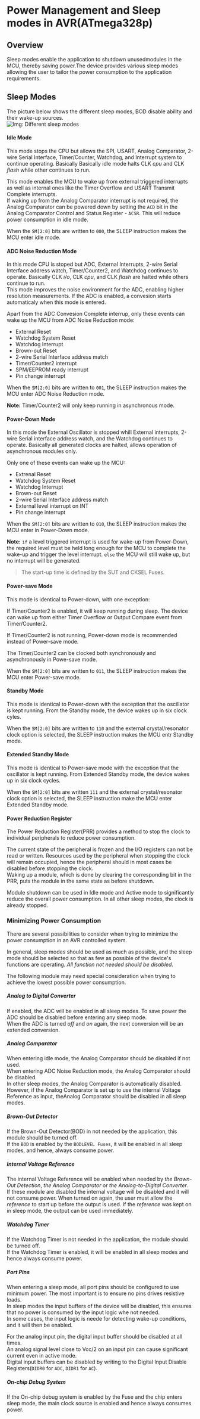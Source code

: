 # Power Management and Sleep modes in AVR(ATmega328p)

## Overview  
Sleep modes enable the application to shutdown unusedmodules in the MCU, thereby saving power.The device provides various sleep modes allowing the user to tailor the power consumption to the application requirements.

## Sleep Modes  
The picture below shows the different sleep modes, BOD disable ability and their wake-up sources.  
![Img: Different sleep modes](avr_sleep_modes_table.png)  

#### Idle Mode
This mode stops the CPU but allows the SPI, USART, Analog Comparator, 2-wire Serial Interface, Timer/Counter, Watchdog, and Interrupt system to continue operating. Basically Basically idle mode halts CLK _cpu_ and CLK _flash_ while other continues to run.  

This mode enables the MCU to wake up from external triggered interrupts as well as internal ones like the Timer Overflow and USART Transmit Complete interrupts.  
If waking up from the Analog Comparator interrupt is not required, the Analog Comparator can be powered down by setting the `ACD` bit in the Analog Comparator Control and Status Register - `ACSR`. This will reduce power consumption in idle mode.  

When the `SM[2:0]` bits are written to `000`, the SLEEP instruction makes the MCU enter idle mode.  

#### ADC Noise Reduction Mode
In this mode CPU is stoped but ADC, External Interrupts, 2-wire Serial Interface address watch, Timer/Counter2, and Watchdog continues to operate. Basically CLK _i/o_, CLK _cpu_, and CLK _flash_ are halted while others continue to run.  
This mode improves the noise environment for the ADC, enabling higher resolution measurements. If the ADC is enabled, a convesion starts automaticaly when this mode is entered.  

Apart from the ADC Convesion Complete interrup, only these events can wake up the MCU from ADC Noise Reduction mode:
* External Reset
* Watchdog System Reset
* Watchdog Interrupt
* Brown-out Reset
* 2-wire Serial Interface address match
* Timer/Counter2 interrupt
* SPM/EEPROM ready interrupt
* Pin change interrupt

When the `SM[2:0]` bits are written to `001`, the SLEEP instruction makes the MCU  enter ADC Noise Reduction mode.  

**Note:** Timer/Counter2 will only keep running in asynchronous mode.

#### Power-Down Mode

In this mode the External Oscillator is stopped whill External interrupts, 2-wire Serial interface address watch, and the Watchdog continues to operate. Basically all generated clocks are halted, allows operation of asynchronous modules only.  

Only one of these events can wake up the MCU:
* Extrenal Reset
* Watchdog System Reset
* Watchdog Interrupt
* Brown-out Reset
* 2-wire Serial Interface address match
* External level interrupt on INT
* Pin change interrupt

When the `SM[2:0]` bits are written to `010`, the SLEEP instruction makes the MCU enter in Power-Down mode.  

**Note:** `if` a level triggered interrupt is used for wake-up from Power-Down, the required level must be held long enough for the MCU to complete the wake-up and trigger the level interrupt. `else` the MCU will still wake up, but no interrupt will be generated.  
>The start-up time is defined by the SUT and CKSEL Fuses.

#### Power-save Mode

This mode is identical to Power-down, with one exception:  

If Timer/Counter2 is enabled, it will keep running during sleep. The device can wake up from either Timer Overflow or Output Compare event from Timer/Counter2.

If Timer/Counter2 is not running, Power-down mode is recommended instead of Power-save mode.

The Timer/Counter2 can be clocked both synchronously and asynchronously in Powe-save mode.  

When the `SM[2:0]` bits are written to `011`, the SLEEP instruction makes the MCU enter Power-save mode.

#### Standby Mode

This mode is identical to Power-down with the exception that the oscillator is kept running. From the Standby mode, the device wakes up in six clock cyles.

When the `SM[2:0]` bits are written to `110` and the external crystal/resonator clock option is selected, the SLEEP instruction makes the MCU entr Standby mode.

#### Extended Standby Mode

This mode is identical to Power-save mode with the exception that the oscillator is kept running. From Extended Standby mode, the device wakes up in six clock cycles.

When the `SM[2:0]` bits are written `111` and the external crystal/resonator clock option is selected, the SLEEP instruction make the MCU enter Extended Standby mode.

#### Power Reduction Register

The Power Reduction Register(PRR) provides a method to stop the clock to individual peripherals to reduce power consumption.  

The current state of the peripheral is frozen and the I/O registers can not be read or written. Resources used by the peripheral when stopping the clock will remain occupied, hence the peripheral should in most cases be disabled before stopping the clock.  
Waking up a module, which is done by clearing the corresponding bit in the PRR, puts the module in the same state as before shutdown.  

Module shutdown can be used in Idle mode and Active mode to significantly reduce the overall power consumption. In all other sleep modes, the clock is already stopped.

### Minimizing Power Consumption

There are several possibilities to consider when trying to minimize the power consumption in an AVR controlled system.  

In general, sleep modes should be used as much as possible, and the sleep mode should be selected so that as few as possible of the device's functions are operating. *All function not needed should be disabled.*  

The following module may need special consideration when trying to achieve the lowest possible power consumption.

##### Analog to Digital Converter

If enabled, the ADC will be enabled in all sleep modes. To save power the ADC should be disabled before entering any sleep mode.  
When the ADC is turned *off* and *on* again, the next conversion will be an extended conversion.  

##### Analog Comparator

When entering idle mode, the Analog Comparator should be disabled if not used.  
When entering ADC Noise Reduction mode, the Analog Comparator should be disabled.  
In other sleep modes, the Analog Comparator is automatically disabled. However, if the Analog Comparator is set up to use the internal Voltage Reference as input, theAnalog Comparator should be disabled in all sleep modes.  

##### Brown-Out Detector

If the Brown-Out Detector(BOD) in not needed by the application, this module should be turned off.  
If the `BOD` is enabled by the `BODLEVEL Fuses`, it will be enabled in all sleep modes, and hence, always consume power.  

##### Internal Voltage Reference

The internal Voltage Reference will be enabled when needed by *the Brown-Out Detection*, *the Analog Comparator* or *the Analog-to-Digital Converter*.  
If these module are disabled the internal voltage will be disabled and it will not consume power. When turned on again, the user must allow the *reference* to start up before the output is used. If the *reference* was kept on in sleep mode, the output can be used immediately.  

##### Watchdog Timer

If the Watchdog Timer is not needed in the application, the module should be turned off.  
If the Watchdog Timer is enabled, it will be enabled in all sleep modes and hence always consume power.  

##### Port Pins

When entering a sleep mode, all port pins should be configured to use minimum power. The most important is to ensure no pins drives resistive loads.  
In sleep modes the input buffers of the device will be disabled, this ensures that no power is consumed by the input logic whe not needed.  
In some cases, the input logic is neede for detecting wake-up conditions, and it will then be enabled.  

For the analog input pin, the digital input buffer should be disabled at all times.  
An analog signal level close to Vcc/2 on an input pin can cause significant current even in active mode.  
Digital input buffers can be disabled by writing to the Digital Input Disable Registers(`DIDR0` for `ADC`, `DIDR1` for `AC`).  

##### On-chip Debug System

If the On-chip debug system is enabled by the Fuse and the chip enters sleep mode, the main clock source is enabled and hence always consumes power.  


